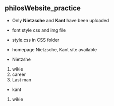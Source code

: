 ## philosWebsite_practice
- Only __Nietzsche__ and __Kant__ have been uploaded
- font style css and img file 
- style.css in CSS folder

- homepage
Nietzsche, Kant site available 

- Nietzshe
1. wikie 
2. career 
3. Last man 

- kant
1. wikie
